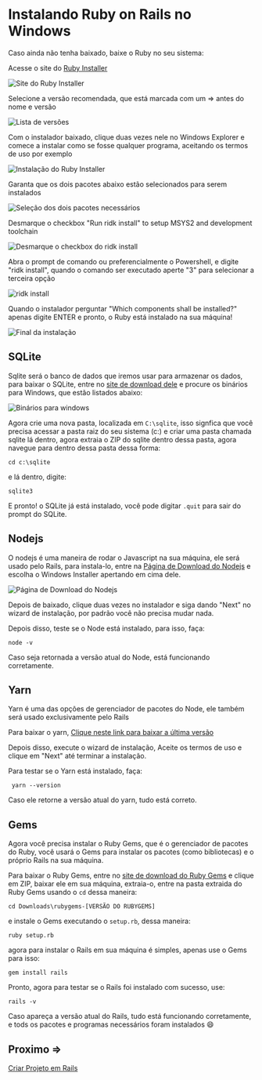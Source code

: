 # Instalando Ruby on Rails no Windows

Caso ainda não tenha baixado, baixe o Ruby no seu sistema:

Acesse o site do [Ruby Installer](https://rubyinstaller.org/)

![Site do Ruby Installer](../../assets/instalacao-rails-windows/download-ruby-windows-1.png)

Selecione a versão recomendada, que está marcada com um => antes do nome e versão

![Lista de versões](../../assets/instalacao-rails-windows/download-ruby-windows-2.png)

Com o instalador baixado, clique duas vezes nele no Windows Explorer e comece a instalar como se fosse qualquer programa, aceitando os termos de uso por exemplo

![Instalação do Ruby Installer](../../assets/instalacao-rails-windows/download-ruby-windows-3.png)

Garanta que os dois pacotes abaixo estão selecionados para serem instalados

![Seleção dos dois pacotes necessários](../../assets/instalacao-rails-windows/download-ruby-windows-4.png)

Desmarque o checkbox "Run ridk install" to setup MSYS2 and development toolchain

![Desmarque o checkbox do ridk install](../../assets/instalacao-rails-windows/download-ruby-windows-5.png)

Abra o prompt de comando ou preferencialmente o Powershell, e digite "ridk install", quando o comando ser executado aperte "3" para selecionar a terceira opção

![ridk install](../../assets/instalacao-rails-windows/download-ruby-windows-6.png)

Quando o instalador perguntar "Which components shall be installed?" apenas digite ENTER e pronto, o Ruby está instalado na sua máquina!

![Final da instalação](../../assets/instalacao-rails-windows/download-ruby-windows-7.png)

## SQLite

Sqlite será o banco de dados que iremos usar para armazenar os dados, para baixar o SQLite, entre no [site de download dele](https://www.sqlite.org/download.html) e procure os binários para Windows, que estão listados abaixo:

![Binários para windows](../../assets/instalacao-rails-windows/sqlite-1.png)

Agora crie uma nova pasta, localizada em ``C:\sqlite``, isso signfica que você precisa acessar a pasta raiz do seu sistema (c:) e criar uma pasta chamada sqlite lá dentro, agora extraia o ZIP do sqlite dentro dessa pasta, agora navegue para dentro dessa pasta dessa forma:

``cd c:\sqlite``

e lá dentro, digite:

``sqlite3``

E pronto! o SQLite já está instalado, você pode digitar ``.quit`` para sair do prompt do SQLite.

## Nodejs

O nodejs é uma maneira de rodar o Javascript na sua máquina, ele será usado pelo Rails, para instala-lo, entre na [Página de Download do Nodejs](https://nodejs.org/en/download/) e escolha o Windows Installer apertando em cima dele.

![Página de Download do Nodejs](../../assets/instalacao-rails-windows/nodejs-1.png)

Depois de baixado, clique duas vezes no instalador e siga dando "Next" no wizard de instalação, por padrão você não precisa mudar nada.

Depois disso, teste se o Node está instalado, para isso, faça:

``node -v``

Caso seja retornada a versão atual do Node, está funcionando corretamente.

## Yarn

Yarn é uma das opções de gerenciador de pacotes do Node, ele também será usado exclusivamente pelo Rails

Para baixar o yarn, [Clique neste link para baixar a última versão](https://yarnpkg.com/latest.msi)

Depois disso, execute o wizard de instalação, Aceite os termos de uso e clique em "Next" até terminar a instalação.

Para testar se o Yarn está instalado, faça:

`` yarn --version``

Caso ele retorne a versão atual do yarn, tudo está correto.

## Gems

Agora você precisa instalar o Ruby Gems, que é o gerenciador de pacotes do Ruby, você usará o Gems para instalar os pacotes (como bibliotecas) e o próprio Rails na sua máquina.

Para baixar o Ruby Gems, entre no [site de download do Ruby Gems](https://rubygems.org/pages/download) e clique em ZIP, baixar ele em sua máquina, extraia-o, entre na pasta extraida do Ruby Gems usando o ``cd`` dessa maneira:

``cd Downloads\rubygems-[VERSÃO DO RUBYGEMS]``

e instale o Gems executando o ``setup.rb``, dessa maneira:

``ruby setup.rb``

agora para instalar o Rails em sua máquina é simples, apenas use o Gems para isso:

``gem install rails``

Pronto, agora para testar se o Rails foi instalado com sucesso, use:

``rails -v``

Caso apareça a versão atual do Rails, tudo está funcionando corretamente, e tods os pacotes e programas necessários foram instalados :smile:

## Proximo =>

[Criar Projeto em Rails](../criar-projeto/README.md)